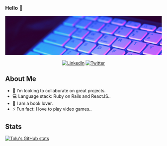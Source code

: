 ### Hello 👋

<p align="center">
  <img width="1100" height="auto" src="Tolu2.png">
</p>

<p align="center">
   <a href="https://www.linkedin.com/in/toluwase-ajise/" target="_blank"><img src="https://img.shields.io/badge/LinkedIn-%230077B5.svg?&style=for-the-badge&logo=linkedin&logoColor=white" alt="LinkedIn"></a>
   <a href="https://twitter.com/Littletolu" target="_blank"><img src="https://img.shields.io/badge/Twitter-1DA1F2.svg?&style=for-the-badge&logo=twitter&logoColor=white" alt="Twitter"></a>
</p>

## About Me

- 👯 I’m looking to collaborate on great projects.
- :computer: Language stack: Ruby on Rails and ReactJS..
- :book: I am a book lover.
- ⚡ Fun fact: I love to play video games..

## Stats
[![Tolu's GitHub stats](https://github-readme-stats.vercel.app/api?username=Whoistolu&count_private=true)](https://github.com/Whoistolu)
